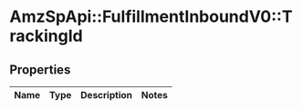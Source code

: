 # AmzSpApi::FulfillmentInboundV0::TrackingId

## Properties
Name | Type | Description | Notes
------------ | ------------- | ------------- | -------------

